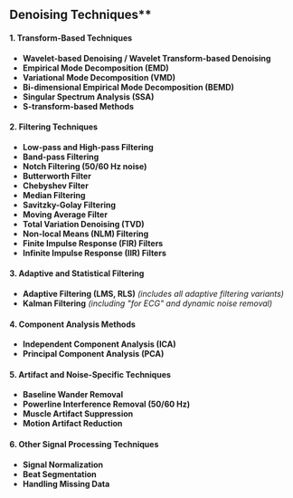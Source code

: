 ## Denoising Techniques**

#### **1. Transform-Based Techniques**

* **Wavelet-based Denoising / Wavelet Transform-based Denoising**
* **Empirical Mode Decomposition (EMD)**
* **Variational Mode Decomposition (VMD)**
* **Bi-dimensional Empirical Mode Decomposition (BEMD)**
* **Singular Spectrum Analysis (SSA)**
* **S-transform-based Methods**

#### **2. Filtering Techniques**

* **Low-pass and High-pass Filtering**
* **Band-pass Filtering**
* **Notch Filtering (50/60 Hz noise)**
* **Butterworth Filter**
* **Chebyshev Filter**
* **Median Filtering**
* **Savitzky-Golay Filtering**
* **Moving Average Filter**
* **Total Variation Denoising (TVD)**
* **Non-local Means (NLM) Filtering**
* **Finite Impulse Response (FIR) Filters**
* **Infinite Impulse Response (IIR) Filters**

#### **3. Adaptive and Statistical Filtering**

* **Adaptive Filtering (LMS, RLS)**
  *(includes all adaptive filtering variants)*
* **Kalman Filtering**
  *(including "for ECG" and dynamic noise removal)*

#### **4. Component Analysis Methods**

* **Independent Component Analysis (ICA)**
* **Principal Component Analysis (PCA)**

#### **5. Artifact and Noise-Specific Techniques**

* **Baseline Wander Removal**
* **Powerline Interference Removal (50/60 Hz)**
* **Muscle Artifact Suppression**
* **Motion Artifact Reduction**

#### **6. Other Signal Processing Techniques**

* **Signal Normalization**
* **Beat Segmentation**
* **Handling Missing Data**

